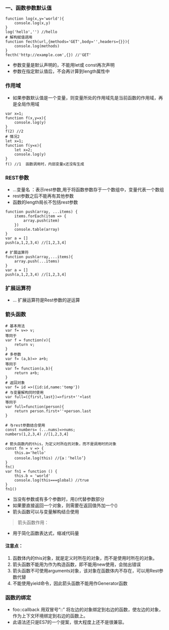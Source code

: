 ### 一、函数参数默认值
```
function log(x,y='world'){
    console.log(x,y)
}
log('hello','') //hello
# 解构赋值调用
function fecth(url,{methods='GET',body='',headers={}}){
    console.log(methods)
}
fecth('http://example.com',{}) //'GET'
```
- 参数变量是默认声明的，不能用let或 const再次声明
- 参数在指定默认值后，不会再计算到length属性中
### 作用域
- 如果参数默认值是一个变量，则变量所处的作用域先是当前函数的作用域，再是全局作用域
```
var x=1;
function f(x,y=x){
    console.log(y)
}
f(2) //2
# 情况2
let x=1;
function f(y=x){
    let x=2;
    console.log(y)
}
f() //1  函数调用时，内部变量x还没有生成
```
### REST参数
- ...变量名 ：表示rest参数,用于将函数参数存于一个数组中，变量代表一个数组
- rest参数之后不能再有其他参数
- 函数的length局长不包括rest参数
```
function push(array, ...items) { 
    items.forEach(item => {
        array.push(item)
    })
    console.table(array)
}
var a = []
push(a,1,2,3,4) //[1,2,3,4]

# 扩展运算符
function push(array,...items){
    array.push(...items)
}
var a = []
push(a,1,2,3,4) //[1,2,3,4]
```
### 扩展运算符
- ... 扩展运算符是Rest参数的逆运算

### 箭头函数
```
# 基本用法
var f= v=> v;   
等同于
var f = function(v){
    return v;
}
# 多参数
var f= (a,b)=> a+b;
等同于
var f= function(a,b){
    return a+b;
}
# 返回对象
var f= id =>({id:id,name:'temp'})
# 与变量解构同时使用
var full=({first,last})=>first+''+last
等同于
var full=function(person){
    return person.first+''+person.last
}

# 与rest参数结合使用
const numbers= (...nums)=>nums;
numbers(1,2,3,4) //[1,2,3,4]

# 箭头函数内的this，为定义时所在的对象，而不是调用时的对象
const fn = v => {
    this.a='hello'
    console.log(this) //{a：‘hello’}
}
fn()
var fn1 = function () {
    this.b = 'world'
    console.log(this===global) //true
}
fn1()
```
- 当没有参数或有多个参数时，用()代替参数部分
- 如果要直接返回一个对象，则需要在返回值外加一个()
- 箭头函数可以与变量解构结合使用
> 箭头函数作用：
- 用于简化函数表达式，缩减代码量
#### 注意点：
1. 函数体内的this对象，就是定义时所在的对象，而不是使用时所在的对象。
2. 箭头函数不能用为作为构造函数，即不能用new使用，会抛出错误
3. 箭头函数不可使用arguments对象，该对象在函数体内不存在，可以用Rest参数代替
4. 不能使用yield命令，因此箭头函数不能用作Generator函数

### 函数的绑定
- foo::callback   用双冒号“::” 将左边的对象绑定到右边的函数，使左边的对象，作为上下文环境绑定到右边的函数上。
- 此语法还只是ES7的一个提案，很大程度上还不是很兼容。

